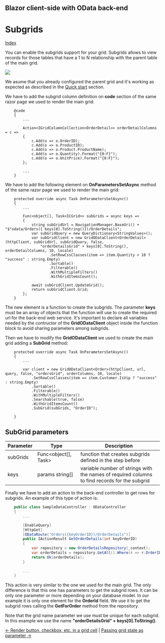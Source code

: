 ## Blazor client-side with OData back-end

# Subgrids

[Index](Documentation.md)

You can enable the subgrids support for your grid. Subgrids allows to view records for those tables that have a 1 to N relationship with the parent table of the main grid.

![](../images/Subgrids.png)

We asume that you already configured the parent grid and it's working as expected as described in the [Quick start](Quick_start.md) section.

We have to add the subgrid column definition on **code** section of the same razor page we used to render the main grid:

```razor
    @code
    {
        ...
        
        Action<IGridColumnCollection<OrderDetail>> orderDetailColumns = c =>
        {
            c.Add(o => o.OrderID);
            c.Add(o => o.ProductID);
            c.Add(o => o.Product.ProductName);
            c.Add(o => o.Quantity).Format("{0:F}");
            c.Add(o => o.UnitPrice).Format("{0:F}");
        };

        ...
    }
```

We have to add the following element on **OnParametersSetAsync** method of the same razor page we used to render the main grid:

```razor
    protected override async Task OnParametersSetAsync()
    {
        ...
        
        Func<object[], Task<ICGrid>> subGrids = async keys =>
        {
            string subGridUrl = NavigationManager.BaseUri() + "$"odata/Orders({ keys[0].ToString()})/OrderDetails";
            var subGridQuery = new QueryDictionary<StringValues>();
            var subGridClient = new GridODataClient<OrderDetail>(httpClient, subGridUrl, subGridQuery, false, 
                "orderDetailsGrid" + keys[0].ToString(), orderDetailColumns, 10, locale)
                    .SetRowCssClasses(item => item.Quantity > 10 ? "success" : string.Empty)
                    .Sortable()
                    .Filterable()
                    .WithMultipleFilters()
                    .WithGridItemsCount();

            await subGridClient.UpdateGrid();
            return subGridClient.Grid;
        };
    }
```
The new element is a function to create the subgrids. The parameter **keys** must be an array of objects that the function will use to create the required url for the back-end web service. It's important to declare all variables needed by the contructor of the **GridODataClient** object inside the function block to avoid sharing parameters among subgrids. 

Then we have to modify the **GridODataClient** we used to create the main grid adding a **SubGrid** method:

```razor
    protected override async Task OnParametersSetAsync()
    {
        ...

        var client = new GridODataClient<Order>(httpClient, url, query, false, "ordersGrid", orderColumns, 10, locale)
            .SetRowCssClasses(item => item.Customer.IsVip ? "success" : string.Empty)
            .Sortable()
            .Filterable()
            .WithMultipleFilters()
            .Searchable(true, false)
            .WithGridItemsCount()
            .SubGrid(subGrids, "OrderID");

    }
```

## SubGrid parameters

Parameter | Type | Description
--------- | ---- | -----------
subGrids | Func<object[], Task<ICGrid>> | function that creates subgrids defined in the step before
keys | params string[] | variable number of strings with the names of required columns to find records for the subgrid

Finally we have to add an action to the back-end controller to get rows for subgrids. An example of this type of action is: 

```c#
    public class SampleDataController : ODataController
    {
        ...

        [EnableQuery]
        [HttpGet]
        [ODataRoute("Orders({keyOrderID})/OrderDetails")]
        public IActionResult GetOrderDetails(int keyOrderID)
        {
            var repository = new OrderDetailsRepository(_context);
            var orderDetails = repository.GetAll().Where(r => r.OrderID == keyOrderID);
            return Ok(orderDetails);
        }
         
        ...
    }
```

This action is very similar to the one we used for the main grid. The only difference is that this one has parameters to get the subgrid rows. It can be only one parameter or more depending on your database model.
In our example it is only one element for the **OrderId** field.
We use it to get the subgrid rows calling the **GetForOrder** method from the repository.

Note that the grid name parameter we use must be unique for each subgrid. In this example we use the name **"orderDetailsGrid" + keys[0].ToString()**.

[<- Render button, checkbox, etc. in a grid cell](Render_button_checkbox_etc_in_a_grid_cell.md) | [Passing grid state as parameter ->](Passing_grid_state_as_parameter.md)
